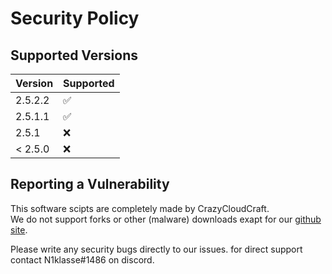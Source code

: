 # Security Policy

## Supported Versions

| Version | Supported          |
| ------- | ------------------ |
| 2.5.2.2 | :white_check_mark: |
| 2.5.1.1 | :white_check_mark: |
| 2.5.1 | :x: |
| < 2.5.0 | :x:  |

## Reporting a Vulnerability

This software scipts are completely made by CrazyCloudCraft.  
We do not support forks or other (malware) downloads exapt for our [github site](https://github.com/CrazyCloudCraft/minecraft-bashs/). 
  
Please write any security bugs directly to our issues.
for direct support contact N1klasse#1486 on discord.
